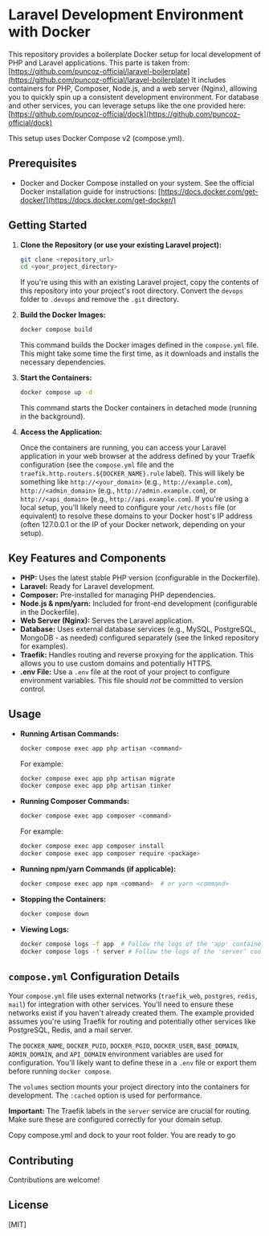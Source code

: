 # Laravel Development Environment with Docker

This repository provides a boilerplate Docker setup for local development of PHP and Laravel applications. This parte is taken from: [https://github.com/puncoz-official/laravel-boilerplate](https://github.com/puncoz-official/laravel-boilerplate) It includes containers for PHP, Composer, Node.js, and a web server (Nginx), allowing you to quickly spin up a consistent development environment.  For database and other services, you can leverage setups like the one provided here: [https://github.com/puncoz-official/dock](https://github.com/puncoz-official/dock)

This setup uses Docker Compose v2 (compose.yml).

## Prerequisites

*   Docker and Docker Compose installed on your system. See the official Docker installation guide for instructions: [https://docs.docker.com/get-docker/](https://docs.docker.com/get-docker/)

## Getting Started

1.  **Clone the Repository (or use your existing Laravel project):**

    ```bash
    git clone <repository_url>
    cd <your_project_directory>
    ```

    If you're using this with an existing Laravel project, copy the contents of this repository into your project's root directory.  Convert the `devops` folder to `.devops` and remove the `.git` directory.

2.  **Build the Docker Images:**

    ```bash
    docker compose build
    ```

    This command builds the Docker images defined in the `compose.yml` file. This might take some time the first time, as it downloads and installs the necessary dependencies.

3.  **Start the Containers:**

    ```bash
    docker compose up -d
    ```

    This command starts the Docker containers in detached mode (running in the background).

4.  **Access the Application:**

    Once the containers are running, you can access your Laravel application in your web browser at the address defined by your Traefik configuration (see the `compose.yml` file and the `traefik.http.routers.${DOCKER_NAME}.rule` label).  This will likely be something like `http://<your_domain>` (e.g., `http://example.com`), `http://<admin_domain>` (e.g., `http://admin.example.com`), or `http://<api_domain>` (e.g., `http://api.example.com`). If you're using a local setup, you'll likely need to configure your `/etc/hosts` file (or equivalent) to resolve these domains to your Docker host's IP address (often 127.0.0.1 or the IP of your Docker network, depending on your setup).

## Key Features and Components

*   **PHP:** Uses the latest stable PHP version (configurable in the Dockerfile).
*   **Laravel:** Ready for Laravel development.
*   **Composer:** Pre-installed for managing PHP dependencies.
*   **Node.js & npm/yarn:** Included for front-end development (configurable in the Dockerfile).
*   **Web Server (Nginx):** Serves the Laravel application.
*   **Database:**  Uses external database services (e.g., MySQL, PostgreSQL, MongoDB - as needed) configured separately (see the linked repository for examples).
*   **Traefik:**  Handles routing and reverse proxying for the application.  This allows you to use custom domains and potentially HTTPS.
*   **.env File:** Use a `.env` file at the root of your project to configure environment variables. This file should *not* be committed to version control.

## Usage

*   **Running Artisan Commands:**

    ```bash
    docker compose exec app php artisan <command>
    ```

    For example:

    ```bash
    docker compose exec app php artisan migrate
    docker compose exec app php artisan tinker
    ```

*   **Running Composer Commands:**

    ```bash
    docker compose exec app composer <command>
    ```

    For example:

    ```bash
    docker compose exec app composer install
    docker compose exec app composer require <package>
    ```

*   **Running npm/yarn Commands (if applicable):**

    ```bash
    docker compose exec app npm <command>  # or yarn <command>
    ```

*   **Stopping the Containers:**

    ```bash
    docker compose down
    ```

*   **Viewing Logs:**

    ```bash
    docker compose logs -f app  # Follow the logs of the 'app' container
    docker compose logs -f server # Follow the logs of the 'server' container
    ```

## `compose.yml` Configuration Details

Your `compose.yml` file uses external networks (`traefik_web`, `postgres`, `redis`, `mail`) for integration with other services.  You'll need to ensure these networks exist if you haven't already created them.  The example provided assumes you're using Traefik for routing and potentially other services like PostgreSQL, Redis, and a mail server.

The `DOCKER_NAME`, `DOCKER_PUID`, `DOCKER_PGID`, `DOCKER_USER`, `BASE_DOMAIN`, `ADMIN_DOMAIN`, and `API_DOMAIN` environment variables are used for configuration.  You'll likely want to define these in a `.env` file or export them before running `docker compose`.

The `volumes` section mounts your project directory into the containers for development.  The `:cached` option is used for performance.

**Important:**  The Traefik labels in the `server` service are crucial for routing.  Make sure these are configured correctly for your domain setup.

Copy compose.yml and dock to your root folder. You are ready to go

## Contributing

Contributions are welcome!

## License

[MIT]